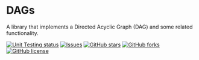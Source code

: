 # DAGs

A library that implements a Directed Acyclic Graph (DAG) and some related functionality.

<a href="https://github.com/AlexanderLapygin/dags/actions?query=workflow%3Aunit-tests"><img alt="Unit Testing status" src="https://github.com/AlexanderLapygin/dags/workflows/unit-tests/badge.svg"></a>
[![Issues](https://img.shields.io/github/issues/AlexanderLapygin/dags?style=plastic)](https://github.com/AlexanderLapygin/dags/issues)
[![GitHub stars](https://img.shields.io/github/stars/AlexanderLapygin/dags?style=plastic)](https://github.com/AlexanderLapygin/dags/stargazers)
[![GitHub forks](https://img.shields.io/github/forks/AlexanderLapygin/dags?style=plastic)](https://github.com/AlexanderLapygin/dags/network)
[![GitHub license](https://img.shields.io/github/license/AlexanderLapygin/dags?style=plastic)](https://github.com/AlexanderLapygin/dags/blob/master/LICENSE)

